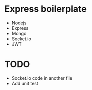 # Express boilerplate

- Nodejs
- Express
- Mongo
- Socket.io
- JWT

# TODO

- Socket.io code in another file
- Add unit test